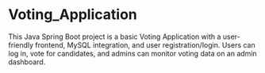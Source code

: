 # Voting_Application
This Java Spring Boot project is a basic Voting Application with a user-friendly frontend, MySQL integration, and user registration/login. Users can log in, vote for candidates, and admins can monitor voting data on an admin dashboard.
